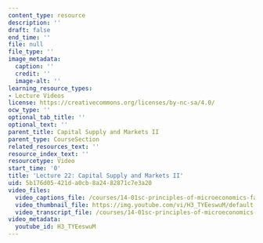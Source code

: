 ```yaml
---
content_type: resource
description: ''
draft: false
end_time: ''
file: null
file_type: ''
image_metadata:
  caption: ''
  credit: ''
  image-alt: ''
learning_resource_types:
- Lecture Videos
license: https://creativecommons.org/licenses/by-nc-sa/4.0/
ocw_type: ''
optional_tab_title: ''
optional_text: ''
parent_title: Capital Supply and Markets II
parent_type: CourseSection
related_resources_text: ''
resource_index_text: ''
resourcetype: Video
start_time: '0'
title: 'Lecture 22: Capital Supply and Markets II'
uid: 5b176d05-421d-a0cb-8a24-82871c7e3a20
video_files:
  video_captions_file: /courses/14-01sc-principles-of-microeconomics-fall-2011/208abf93e5d7544182af4ace487f92c9_H3_TYEeswuM.vtt
  video_thumbnail_file: https://img.youtube.com/vi/H3_TYEeswuM/default.jpg
  video_transcript_file: /courses/14-01sc-principles-of-microeconomics-fall-2011/82f20fa54a593016220b75dbcc7b7859_H3_TYEeswuM.pdf
video_metadata:
  youtube_id: H3_TYEeswuM
---
```

